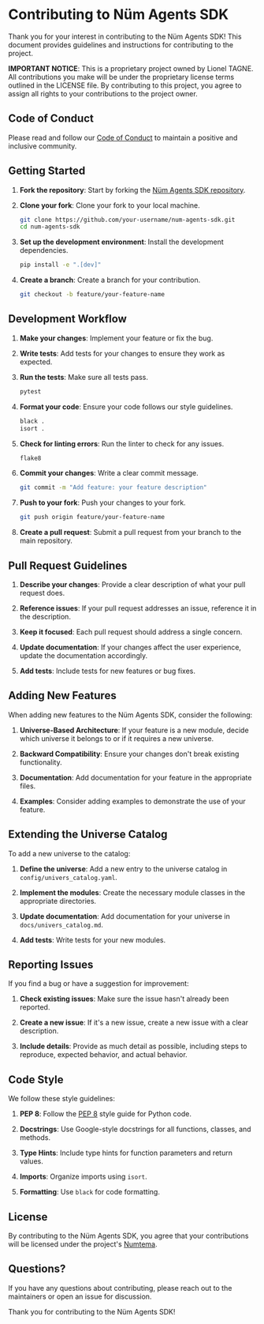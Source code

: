 # Contributing to Nüm Agents SDK

Thank you for your interest in contributing to the Nüm Agents SDK! This document provides guidelines and instructions for contributing to the project.

**IMPORTANT NOTICE**: This is a proprietary project owned by Lionel TAGNE. All contributions you make will be under the proprietary license terms outlined in the LICENSE file. By contributing to this project, you agree to assign all rights to your contributions to the project owner.

## Code of Conduct

Please read and follow our [Code of Conduct](CODE_OF_CONDUCT.md) to maintain a positive and inclusive community.

## Getting Started

1. **Fork the repository**: Start by forking the [Nüm Agents SDK repository](https://github.com/numtema/num-agents-sdk).

2. **Clone your fork**: Clone your fork to your local machine.

   ```bash
   git clone https://github.com/your-username/num-agents-sdk.git
   cd num-agents-sdk
   ```


3. **Set up the development environment**: Install the development dependencies.

   ```bash
   pip install -e ".[dev]"
   ```


4. **Create a branch**: Create a branch for your contribution.

   ```bash
   git checkout -b feature/your-feature-name
   ```


## Development Workflow

1. **Make your changes**: Implement your feature or fix the bug.

2. **Write tests**: Add tests for your changes to ensure they work as expected.

3. **Run the tests**: Make sure all tests pass.

   ```bash
   pytest
   ```


4. **Format your code**: Ensure your code follows our style guidelines.

   ```bash
   black .
   isort .
   ```


5. **Check for linting errors**: Run the linter to check for any issues.

   ```bash
   flake8
   ```


6. **Commit your changes**: Write a clear commit message.

   ```bash
   git commit -m "Add feature: your feature description"
   ```


7. **Push to your fork**: Push your changes to your fork.

   ```bash
   git push origin feature/your-feature-name
   ```


8. **Create a pull request**: Submit a pull request from your branch to the main repository.

## Pull Request Guidelines

1. **Describe your changes**: Provide a clear description of what your pull request does.

2. **Reference issues**: If your pull request addresses an issue, reference it in the description.

3. **Keep it focused**: Each pull request should address a single concern.

4. **Update documentation**: If your changes affect the user experience, update the documentation accordingly.

5. **Add tests**: Include tests for new features or bug fixes.

## Adding New Features

When adding new features to the Nüm Agents SDK, consider the following:

1. **Universe-Based Architecture**: If your feature is a new module, decide which universe it belongs to or if it requires a new universe.

2. **Backward Compatibility**: Ensure your changes don't break existing functionality.

3. **Documentation**: Add documentation for your feature in the appropriate files.

4. **Examples**: Consider adding examples to demonstrate the use of your feature.

## Extending the Universe Catalog

To add a new universe to the catalog:

1. **Define the universe**: Add a new entry to the universe catalog in `config/univers_catalog.yaml`.

2. **Implement the modules**: Create the necessary module classes in the appropriate directories.

3. **Update documentation**: Add documentation for your universe in `docs/univers_catalog.md`.

4. **Add tests**: Write tests for your new modules.

## Reporting Issues

If you find a bug or have a suggestion for improvement:

1. **Check existing issues**: Make sure the issue hasn't already been reported.

2. **Create a new issue**: If it's a new issue, create a new issue with a clear description.

3. **Include details**: Provide as much detail as possible, including steps to reproduce, expected behavior, and actual behavior.

## Code Style

We follow these style guidelines:

1. **PEP 8**: Follow the [PEP 8](https://pep8.org/) style guide for Python code.

2. **Docstrings**: Use Google-style docstrings for all functions, classes, and methods.

3. **Type Hints**: Include type hints for function parameters and return values.

4. **Imports**: Organize imports using `isort`.

5. **Formatting**: Use `black` for code formatting.

## License

By contributing to the Nüm Agents SDK, you agree that your contributions will be licensed under the project's [Numtema](LICENSE).

## Questions?

If you have any questions about contributing, please reach out to the maintainers or open an issue for discussion.

Thank you for contributing to the Nüm Agents SDK!
